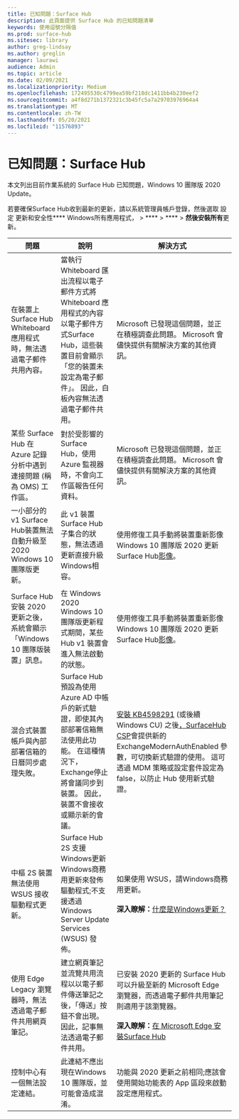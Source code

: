 ```yaml
---
title: 已知問題：Surface Hub
description: 此頁面提供 Surface Hub 的已知問題清單
keywords: 使用逗號分隔值
ms.prod: surface-hub
ms.sitesec: library
author: greg-lindsay
ms.author: greglin
manager: laurawi
audience: Admin
ms.topic: article
ms.date: 02/09/2021
ms.localizationpriority: Medium
ms.openlocfilehash: 172495530c4799ea59bf218dc1411bb4b230eef2
ms.sourcegitcommit: a4f8d271b1372321c3b45fc5a7a29703976964a4
ms.translationtype: MT
ms.contentlocale: zh-TW
ms.lasthandoff: 05/20/2021
ms.locfileid: "11576893"
---
```

# <a name="known-issues-surface-hub"></a>已知問題：Surface Hub

本文列出目前作業系統的 Surface Hub 已知問題，Windows 10 團隊版 2020 Update。

若要確保Surface Hub收到最新的更新，請以系統管理員帳戶登錄，然後選取 設定 更新和安全性**** Windows所有應用程式，  >  ****  >  ****  >  **然後安裝所有**更新。




| 問題                                                                                                   | 說明                                                                                                                                                                                                                                                                                                                                                                                                                             | 解決方式                                                                                                                                                                                                                                                                                                                                                                                                                                                                                                                            |
| ----------------------------------------------------------------------------------------------------------- | ------------------------------------------------------------------------------------------------------------------------------------------------------------------------------------------------------------------------------------------------------------------------------------------------------------------------------------------------------------------------------------------------------------------------------------------- | ------------------------------------------------------------------------------------------------------------------------------------------------------------------------------------------------------------------------------------------------------------------------------------------------------------------------------------------------------------------------------------------------------------------------------------------------------------------------------------------------------------------------------------- |
| 在裝置上Surface Hub Whiteboard 應用程式時，無法透過電子郵件共用內容。             | 當執行 Whiteboard 匯出流程以電子郵件方式將 Whiteboard 應用程式的內容以電子郵件方式Surface Hub，這些裝置目前會顯示「您的裝置未設定為電子郵件」。  因此，白板內容無法透過電子郵件共用。                                                                                                                                                                                                                   | Microsoft 已發現這個問題，並正在積極調查此問題。  Microsoft 會儘快提供有關解決方案的其他資訊。                                                                                                                                                                                                                                                                                                                                                                   |
| 某些 Surface Hub 在 Azure 記錄分析中遇到連接問題 (稱為 OMS) 工作區。                                                                        | 對於受影響的Surface Hub，使用 Azure 監視器時，不會向工作區報告任何資料。                                                                                                                                                                                                                                      | Microsoft 已發現這個問題，並正在積極調查此問題。  Microsoft 會儘快提供有關解決方案的其他資訊。                                                                                                                                                                                                                                                                                                                                                                   |
| 一小部分的 v1 Surface Hub裝置無法自動升級至 2020 Windows 10 團隊版更新。                                            | 此 v1 裝置Surface Hub子集合的狀態，無法透過更新直接升級Windows相容。                                                                                                                                          | 使用修復工具手動將裝置重新影像Windows 10 團隊版 2020 更新Surface Hub[影像](surface-hub-recovery-tool.md)。                                                                                                                                                                                 |
| Surface Hub安裝 2020 更新之後，系統會顯示「Windows 10 團隊版裝置」訊息。                                                                        | 在 Windows 2020 Windows 10 團隊版更新程式期間，某些 Hub v1 裝置會進入無法啟動的狀態。                                                                                                                                                                                                                                       | 使用修復工具手動將裝置重新影像Windows 10 團隊版 2020 更新Surface Hub[影像](surface-hub-recovery-tool.md)。                                                                                                                                                          |
| 混合式裝置帳戶與內部部署信箱的日曆同步處理失敗。   | Surface Hub預設為使用 Azure AD 中帳戶的新式驗證，即使其內部部署信箱無法使用此功能。 在這種情況下，Exchange停止將會議同步到裝置。 因此，裝置不會接收或顯示新的會議。                                                                                                    | [安裝 KB4598291](https://support.microsoft.com/help/4598291) (或後續 Windows CU) 之後[，SurfaceHub CSP](https://docs.microsoft.com/windows/client-management/mdm/surfacehub-csp)會提供新的 ExchangeModernAuthEnabled 參數，可切換新式驗證的使用。 這可透過 MDM 策略或設定套件[](https://download.microsoft.com/download/8/3/F/83FD5089-D14E-42E3-AF7C-6FC36F80D347/ExchangeModernAuthDisabled.ppkg)設定為 false，以防止 Hub 使用新式驗證。                                                                                                |
| 中樞 2S 裝置無法使用 WSUS 接收驅動程式更新。                                             | Surface Hub 2S 支援Windows更新Windows商務用更新來發佈驅動程式;不支援透過 Windows Server Update Services (WSUS) 發佈。                                                                                                                                                                                                                                                                      | 如果使用 WSUS，請Windows商務用更新。<br> <br>**深入瞭解：**[什麼是Windows更新？](https://docs.microsoft.com/windows/deployment/update/waas-manage-updates-wufb)                                                                                                                                                                                                                                                                                                                            |
| 使用 Edge Legacy 瀏覽器時，無法透過電子郵件共用網頁筆記。 | 建立網頁筆記並流覽共用流程以以電子郵件傳送筆記之後，「傳送」按鈕不會出現。 因此，記事無法透過電子郵件共用。 | 已安裝 2020 更新的 Surface Hub 可以升級至新的 Microsoft Edge 瀏覽器，而透過電子郵件共用筆記則適用于該瀏覽器。<br> <br>**深入瞭解：**[在 Microsoft Edge 安裝Surface Hub](surface-hub-install-chromium-edge.md) |
| 控制中心有一個無法設定連結。 | 此連結不應出現在Windows 10 團隊版，並可能會造成混淆。   | 功能與 2020 更新之前相同;應該會使用開始功能表的 App 區段來啟動 設定應用程式。    |
